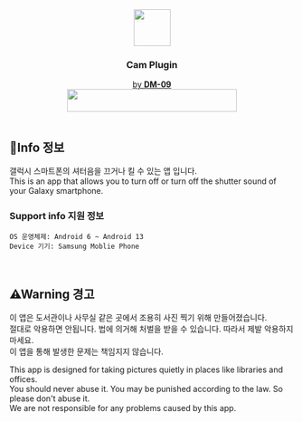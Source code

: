 <div align=center>
<div><img src='https://user-images.githubusercontent.com/112751504/226588094-7730a621-185c-4e4c-be30-458dfa9fe34e.png' width="65" height="65"></img></div>
<h3>Cam Plugin</h3>
<a href='https://github.com/DM-09'>by <b>DM-09</b></a><br>
<a href='https://github.com/DM-09/Cam-Plugin/releases/download/Release/CamPlugin.apk'><img src='https://user-images.githubusercontent.com/112751504/226607390-2c34a603-f60b-480e-bca1-3b23bef44142.png' width='300' height='40'></img></a>
</div>
<br>

## 📑Info 정보
갤럭시 스마트폰의 셔터음을 끄거나 킬 수 있는 앱 입니다.<br>
This is an app that allows you to turn off or turn off the shutter sound of your Galaxy smartphone.


### Support info 지원 정보
`OS 운영체제: Android 6 ~ Android 13`<br>
`Device 기기: Samsung Moblie Phone`

<br>

## ⚠Warning 경고
이 앱은 도서관이나 사무실 같은 곳에서 조용히 사진 찍기 위해 만들어졌습니다.<br>
절대로 악용하면 안됩니다. 법에 의거해 처벌을 받을 수 있습니다. 따라서 제발 악용하지 마세요.<br>
이 앱을 통해 발생한 문제는 책임지지 않습니다.


This app is designed for taking pictures quietly in places like libraries and offices.<br>
You should never abuse it. You may be punished according to the law. So please don't abuse it.<br>
We are not responsible for any problems caused by this app.
